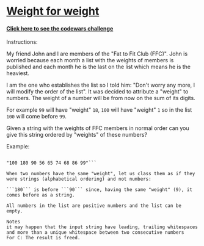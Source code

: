 # [Weight for weight](https://www.codewars.com/kata/55c6126177c9441a570000cc/train/javascript)

#### [Click here to see the codewars challenge](https://www.codewars.com/kata/55c6126177c9441a570000cc/train/javascript)

Instructions:

My friend John and I are members of the "Fat to Fit Club (FFC)". John is worried because each month a list with the weights of members is published and each month he is the last on the list which means he is the heaviest.

I am the one who establishes the list so I told him: "Don't worry any more, I will modify the order of the list". It was decided to attribute a "weight" to numbers. The weight of a number will be from now on the sum of its digits.

For example ``99`` will have "weight" ``18``, ```100``` will have "weight" ```1``` so in the list ```100``` will come before ```99```.

Given a string with the weights of FFC members in normal order can you give this string ordered by "weights" of these numbers?

Example:

```"56 65 74 100 99 68 86 180 90" ordered by numbers weights becomes:

"100 180 90 56 65 74 68 86 99"```

When two numbers have the same "weight", let us class them as if they were strings (alphabetical ordering) and not numbers:

```180``` is before ```90``` since, having the same "weight" (9), it comes before as a string.

All numbers in the list are positive numbers and the list can be empty.

Notes
it may happen that the input string have leading, trailing whitespaces and more than a unique whitespace between two consecutive numbers
For C: The result is freed.
